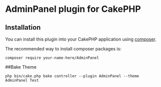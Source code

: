# AdminPanel plugin for CakePHP

## Installation

You can install this plugin into your CakePHP application using [composer](https://getcomposer.org).

The recommended way to install composer packages is:

```
composer require your-name-here/AdminPanel
```

##Bake Theme
```
php bin/cake.php bake controller --plugin AdminPanel --theme AdminPanel Test
```
